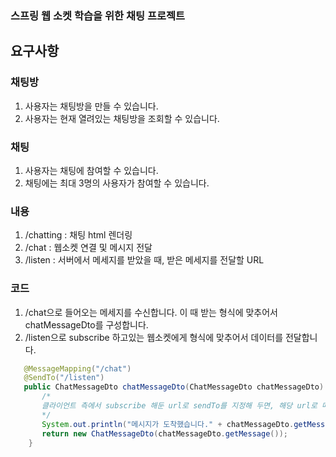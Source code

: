 ### 스프링 웹 소켓 학습을 위한 채팅 프로젝트

## 요구사항

### 채팅방
1. 사용자는 채팅방을 만들 수 있습니다.
2. 사용자는 현재 열려있는 채팅방을 조회할 수 있습니다.

### 채팅
1. 사용자는 채팅에 참여할 수 있습니다.
2. 채팅에는 최대 3명의 사용자가 참여할 수 있습니다.

### 내용
1. /chatting : 채팅 html 렌더링
2. /chat : 웹소켓 연결 및 메시지 전달
3. /listen : 서버에서 메세지를 받았을 때, 받은 메세지를 전달할 URL 

### 코드
1. /chat으로 들어오는 메세지를 수신합니다. 이 때 받는 형식에 맞추어서 chatMessageDto를 구성합니다.
2. /listen으로 subscribe 하고있는 웹소켓에게 형식에 맞추어서 데이터를 전달합니다.

``` Java
   @MessageMapping("/chat")
   @SendTo("/listen")
   public ChatMessageDto chatMessageDto(ChatMessageDto chatMessageDto) {
       /*
       클라이언트 측에서 subscribe 해둔 url로 sendTo를 지정해 두면, 해당 url로 메시지가 전송됩니다.
       */
       System.out.println("메시지가 도착했습니다." + chatMessageDto.getMessage());
       return new ChatMessageDto(chatMessageDto.getMessage());
    }
```
